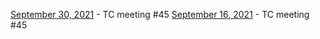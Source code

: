[September 30, 2021](https://www.oasis-open.org/apps/org/workgroup/sarif/download.php/69055/latest/agenda_20210930.html) - TC meeting #45
[September 16, 2021](https://www.oasis-open.org/apps/org/workgroup/sarif/download.php/69055/latest/agenda_20210916.html) - TC meeting #45